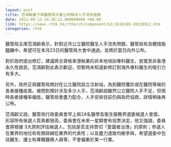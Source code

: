 ```yaml
---
layout: post
title: 范鴻齡冀下周醫管局大會公布解決人手流失措施
date: 2021-09-12 14:20:11.000000000 +08:00
link: https://news.rthk.hk/rthk/ch/component/k2/1610189-20210912.htm
categories: rthk
---
```


醫管局主席范鴻齡表示，針對近月公立醫院醫生人手流失問題，醫管局有具體措施醞釀中，希望可在本月23日的醫管局大會中通過，並將於當日向外公布。

對於政府提出修訂，建議將合資格來港執業的非本地培訓專科醫生，放寬至非香港永久性居民，范鴻齡對此表示歡迎，但暫時未知道新修訂對海外專科醫生的吸引力有多大。

另外，政府正與醫管局商討在公立醫院設立注射站，為到醫院覆診或在醫院等候的長者接種疫苗。被問到預計涉及多少人手，范鴻齡說雖然公立醫院人手不足，但現時長者接種率偏低，醫管局會盡力配合，人手安排目前仍與政府協商，詳情稍後再公佈。

范鴻齡又說，醫管局行政委員會早上與24名醫學及衞生服務界選委候選人會面，形容所有候選人質素都很高，委員會在未來一星期會有投票決定。他又強調，委員會將根據 3大原則評估候選人，包括是否支持貫切「愛國者治港」的原則；參選人在業界的地位和有關政綱在業界的代表性；以及盡力達致均衡參與，希望選委中包括醫生、護士和專職醫療人員等，不會偏重於某一行業。
